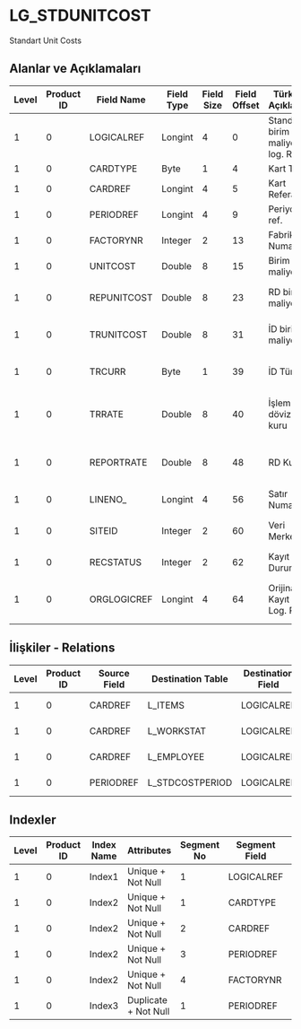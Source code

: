 # LG_STDUNITCOST

Standart Unit Costs

## Alanlar ve Açıklamaları

| Level | Product ID | Field Name | Field Type | Field Size | Field Offset | Türkçe Açıklama | Expression |
| ----- | ---------- | ---------- | ---------- | ---------- | ------------ | --------------- | ---------- |
| 1 | 0 | LOGICALREF | Longint | 4 | 0 | Standart birim maliyeti log. Ref. | Standart Unit Cost Logical Reference |
| 1 | 0 | CARDTYPE | Byte | 1 | 4 | Kart Türü | Card Type  |
| 1 | 0 | CARDREF | Longint | 4 | 5 | Kart Referansı | Card Reference |
| 1 | 0 | PERIODREF | Longint | 4 | 9 | Periyot ref. | Period Reference |
| 1 | 0 | FACTORYNR | Integer | 2 | 13 | Fabrika Numarası | Plant Number |
| 1 | 0 | UNITCOST | Double | 8 | 15 | Birim maliyeti | Unit Cost |
| 1 | 0 | REPUNITCOST | Double | 8 | 23 | RD birim maliyeti | Reporting Currency Unit Cost |
| 1 | 0 | TRUNITCOST | Double | 8 | 31 | İD birim maliyeti | Transaction Currency Unit Cost |
| 1 | 0 | TRCURR | Byte | 1 | 39 | İD Türü | Transaction Currency Type |
| 1 | 0 | TRRATE | Double | 8 | 40 | İşlem dövizi kuru | Transaction Currency Exchange Rate |
| 1 | 0 | REPORTRATE | Double | 8 | 48 | RD Kuru | Reporting Currency Exchange Rate |
| 1 | 0 | LINENO_ | Longint | 4 | 56 | Satır Numarası | Line Number |
| 1 | 0 | SITEID | Integer | 2 | 60 | Veri Merkezi | Data Processing Site |
| 1 | 0 | RECSTATUS | Integer | 2 | 62 | Kayıt Durumu | Record Status |
| 1 | 0 | ORGLOGICREF | Longint | 4 | 64 | Orijinal Kayıt Log. Ref. | Original Record Logical Reference |

## İlişkiler - Relations

| Level | Product ID | Source Field | Destination Table | Destination Field | Relation Type | Extra Condition |
| ----- | ---------- | ------------ | ---------------- | ---------------- | ------------- | --------------- |
| 1 | 0 | CARDREF | L_ITEMS | LOGICALREF | one-to-one | CARDTYPE = 1 |
| 1 | 0 | CARDREF | L_WORKSTAT | LOGICALREF | one-to-one | CARDTYPE = 2 |
| 1 | 0 | CARDREF | L_EMPLOYEE | LOGICALREF | one-to-one | CARDTYPE = 3 |
| 1 | 0 | PERIODREF | L_STDCOSTPERIOD | LOGICALREF | one-to-one |  |

## Indexler

| Level | Product ID | Index Name | Attributes | Segment No | Segment Field | Sense |
| ----- | ---------- | ---------- | ---------- | ---------- | ------------- | ----- |
| 1 | 0 | Index1 | Unique + Not Null | 1 | LOGICALREF | Ascending |
| 1 | 0 | Index2 | Unique + Not Null | 1 | CARDTYPE | Ascending |
| 1 | 0 | Index2 | Unique + Not Null | 2 | CARDREF | Ascending |
| 1 | 0 | Index2 | Unique + Not Null | 3 | PERIODREF | Ascending |
| 1 | 0 | Index2 | Unique + Not Null | 4 | FACTORYNR | Ascending |
| 1 | 0 | Index3 | Duplicate + Not Null | 1 | PERIODREF | Ascending |
